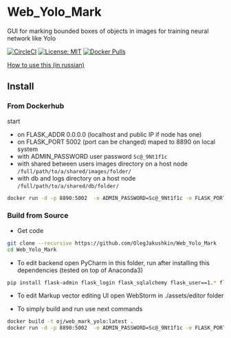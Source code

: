 # Web_Yolo_Mark
GUI for marking bounded boxes of objects in images for training neural network like Yolo 

[![CircleCI](https://circleci.com/gh/OlegJakushkin/Web_Yolo_Mark.svg?style=svg)](https://circleci.com/gh/OlegJakushkin/Web_Yolo_Mark)
[![License: MIT](https://img.shields.io/badge/License-MIT-yellow.svg)](https://opensource.org/licenses/MIT)
[![Docker Pulls](https://img.shields.io/docker/pulls/olejak/web_mark_yolo)](https://hub.docker.com/r/olejak/web_mark_yolo)

[How to use this (in russian)](https://docs.google.com/presentation/d/e/2PACX-1vQrO13OqmhA_7h5FGCiOuaW9YlVC9iysVQxXnRfP-MWkU3hraF5K1HcQ2KMDROvVg/pub?start=true&loop=true&delayms=30000)

## Install

### From Dockerhub
start
 - on FLASK_ADDR 0.0.0.0 (localhost and public IP if node has one) 
 - on FLASK_PORT 5002 (port can be changed) maped to 8890 on local system
 - with ADMIN_PASSWORD user password `Sc@_9Nt1f1c`
 - with shared between users images directory on a host node `/full/path/to/a/shared/images/folder/`
 - with db and logs directory on a host node `/full/path/to/a/shared/db/folder/`

```bash
docker run -d -p 8890:5002  -e ADMIN_PASSWORD=Sc@_9Nt1f1c -e FLASK_PORT=5002 -e FLASK_ADDR='0.0.0.0' -v /full/path/to/a/shared/images/folder/:/opt/marker/uploads -v /full/path/to/a/shared/db/folder/:/opt/marker/db olejak/web_mark_yolo:latest
```

### Build from Source
 - Get code
```bash
git clone --recursive https://github.com/OlegJakushkin/Web_Yolo_Mark 
cd Web_Yolo_Mark 
```

 - To edit backend open PyCharm in this folder, run after installing this dependencies (tested on top of Anaconda3)
 ```bash
 pip install flask-admin flask_login flask_sqlalchemy flask_user==1.* flask_compress flask_httpauth flask_restplus protobuf flask_dropzone flask_uploads flask-triangle  flask_restful  flask-locale flask-cors Flask-Caching Flask-BabelEx flask_babel
 ```
 
 - To edit Markup vector editing UI open WebStorm in ./assets/editor folder 
 
 - To simply build and run use next commands
```bash
docker build -t oj/web_mark_yolo:latest .
docker run -d -p 8890:5002  -e ADMIN_PASSWORD=Sc@_9Nt1f1c -e FLASK_PORT=5002 -e FLASK_ADDR='0.0.0.0' -v /full/path/to/a/shared/images/folder/:/opt/marker/uploads -v /full/path/to/a/shared/db/folder/:/opt/marker/db olejak/web_mark_yolo:latest
```
